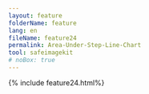 ```yaml
---
layout: feature
folderName: feature
lang: en
fileName: feature24
permalink: Area-Under-Step-Line-Chart
tool: safeimagekit
# noBox: true
---
```

{% include feature24.html%}